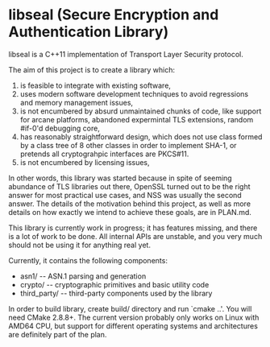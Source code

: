libseal (Secure Encryption and Authentication Library)
======================================================

libseal is a C++11 implementation of Transport Layer Security protocol.

The aim of this project is to create a library which:
1. is feasible to integrate with existing software,
2. uses modern software development techniques to avoid regressions and memory
   management issues,
3. is not encumbered by absurd unmaintained chunks of code, like support for
   arcane platforms, abandoned expermintal TLS extensions, random #if-0'd
   debugging core,
4. has reasonably straightforward design, which does not use class formed by a
   class tree of 8 other classes in order to implement SHA-1, or pretends all
   cryptograhpic interfaces are PKCS#11.
5. is not encumbered by licensing issues,

In other words, this library was started because in spite of seeming abundance
of TLS libraries out there, OpenSSL turned out to be the right answer for most
practical use cases, and NSS was usually the second answer.  The details of the
motivation behind this project, as well as more details on how exactly we
intend to achieve these goals, are in PLAN.md.

This library is currently work in progress;  it has features missing, and there
is a lot of work to be done.  All internal APIs are unstable, and you very much
should not be using it for anything real yet.

Currently, it contains the following components:
* asn1/ -- ASN.1 parsing and generation
* crypto/ -- cryptographic primitives and basic utility code
* third\_party/ -- third-party components used by the library

In order to build library, create build/ directory and run `cmake ..'.  You
will need CMake 2.8.8+.  The current version probably only works on Linux with
AMD64 CPU, but support for different operating systems and architectures are
definitely part of the plan.
